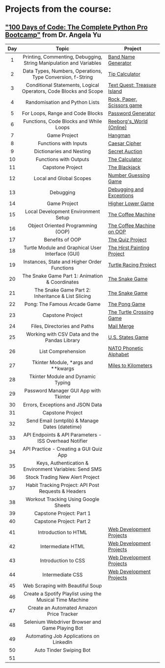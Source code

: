 # **Projects from the course:**
## ["100 Days of Code: The Complete Python Pro Bootcamp"](https://www.udemy.com/course/100-days-of-code/?couponCode=ST14MT150425G2) from Dr. Angela Yu 


| Day |                               Topic                                | Project                                                          |
|:---:|:------------------------------------------------------------------:|------------------------------------------------------------------|
|  1  | Printing, Commenting, Debugging, String Manipulation and Variables | [Band Name Generator](https://git.new/band_name)                 |
|  2  |     Data Types, Numbers, Operations, Type Conversion, f-String     | [Tip Calculator](https://git.new/tip_calculator)                 |
|  3  |  Conditional Statements, Logical Operators, Code Blocks and Scope  | [Text Quest: Treasure Island](https://git.new/treasure_island)   |
|  4  |                   Randomisation and Python Lists                   | [Rock, Paper, Scissors game](https://git.new/rock_paper_sci)     |
|  5  |                  For Loops, Range and Code Blocks                  | [Password Generator](https://git.new/pass_generator)             |
|  6  |               Functions, Code Blocks and While Loops               | [Reeborg's_World (Online)](https://git.new/reeborgs_world)       |
|  7  |                            Game Project                            | [Hangman](https://git.new/hangman)                               |
|  8  |                       Functions with Inputs                        | [Caesar Cipher](https://git.new/ceasar_cipher)                   |
|  9  |                      Dictionaries and Nesting                      | [Secret Auction](https://git.new/secret_auction)                 |
| 10  |                       Functions with Outputs                       | [The Calculator](https://git.new/the_calculator)                 |
| 11  |                          Capstone Project                          | [The Blackjack](https://git.new/blackjack)                       |
| 12  |                      Local and Global Scopes                       | [Number Guessing Game](https://git.new/number_guessing)          |
| 13  |                             Debugging                              | [Debugging and Exceptions](https://git.new/debugging)            |
| 14  |                            Game Project                            | [Higher Lower Game](https://git.new/higher_lower_game)           |
| 15  |                Local Development Environment Setup                 | [The Coffee Machine](https://git.new/coffee_machine)             |
| 16  |                 Object Oriented Programming (OOP)                  | [The Coffee Machine on OOP](https://git.new/OOP_coffee_machin)   |
| 17  |                          Benefits of OOP                           | [The Quiz Project](https://git.new/the_quiz)                     |
| 18  |          Turtle Module and Graphical User Interface (GUI)          | [The Hirst Painting Project](https://git.new/hirst_painting)     |
| 19  |            Instances, State and Higher Order Functions             | [Turtle Racing Project](https://git.new/turtle_racing)           |
| 20  |           The Snake Game Part 1: Animation & Coordinates           | [The Snake Game](https://git.new/snake_game)                     |
| 21  |         The Snake Game Part 2: Inheritance & List Slicing          | [The Snake Game](https://git.new/snake_game)                     |
| 22  |                    Pong: The Famous Arcade Game                    | [The Pong Game](https://git.new/pong_game)                       |
| 23  |                          Capstone Project                          | [The Turtle Crossing Game](https://git.new/turtle_crossing_game) |
| 24  |                    Files, Directories and Paths                    | [Mail Merge](https://git.new/mail_merge)                         |
| 25  |            Working with CSV Data and the Pandas Library            | [U.S. States Game](https://git.new/us_states_game)               |
| 26  |                         List Comprehension                         | [NATO Phonetic Alphabet](https://git.new/nato_alphabet)          |
| 27  |                 Tkinter Module, *args and **kwargs                 | [Miles to Kilometers](https://git.new/miles_to_kilometers)       |
| 28  |                 Tkinter Module and Dynamic Typing                  | []()                                                             |
| 29  |               Password Manager GUI App with Tkinter                | []()                                                             |
| 30  |                  Errors, Exceptions and JSON Data                  | []()                                                             |
| 31  |                          Capstone Project                          | []()                                                             |
| 32  |           Send Email (smtplib) & Manage Dates (datetime)           | []()                                                             |
| 33  |       API Endpoints & API Parameters - ISS Overhead Notifier       | []()                                                             |
| 34  |               API Practice - Creating a GUI Quiz App               | []()                                                             |
| 35  |       Keys, Authentication & Environment Variables: Send SMS       | []()                                                             |
| 36  |                  Stock Trading New Alert Project                   | []()                                                             |
| 37  |        Habit Tracking Project: API Post Requests & Headers         | []()                                                             |
| 38  |                Workout Tracking Using Google Sheets                | []()                                                             |
| 39  |                      Capstone Project: Part 1                      | []()                                                             |
| 40  |                      Capstone Project: Part 2                      | []()                                                             |
| 41  |                        Introduction to HTML                        | [Web Development Projects](https://git.new/web_development)      |
| 42  |                         Intermediate HTML                          | [Web Development Projects](https://git.new/web_development)      |
| 43  |                        Introduction to CSS                         | [Web Development Projects](https://git.new/web_development)      |
| 44  |                          Intermediate CSS                          | [Web Development Projects](https://git.new/web_development)      |
| 45  |                  Web Scraping with Beautiful Soup                  | []()                                                             |
| 46  |      Create a Spotify Playlist using the Musical Time Machine      | []()                                                             |
| 47  |              Create an Automated Amazon Price Tracker              | []()                                                             |
| 48  |          Selenium Webdriver Browser and Game Playing Bot           | []()                                                             |
| 49  |              Automating Job Applications on LinkedIn               | []()                                                             |
| 50  |                      Auto Tinder Swiping Bot                       | []()                                                             |
| 51  |                                                                    |                                                                  |